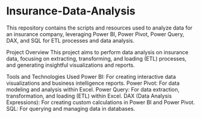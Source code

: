 # Insurance-Data-Analysis
This repository contains the scripts and resources used to analyze data for an insurance company, leveraging Power BI, Power Pivot, Power Query, DAX, and SQL for ETL processes and data analysis.

Project Overview
This project aims to perform data analysis on insurance data, focusing on extracting, transforming, and loading (ETL) processes, and generating insightful visualizations and reports.

Tools and Technologies Used
Power BI: For creating interactive data visualizations and business intelligence reports.
Power Pivot: For data modeling and analysis within Excel.
Power Query: For data extraction, transformation, and loading (ETL) within Excel.
DAX (Data Analysis Expressions): For creating custom calculations in Power BI and Power Pivot.
SQL: For querying and managing data in databases.
